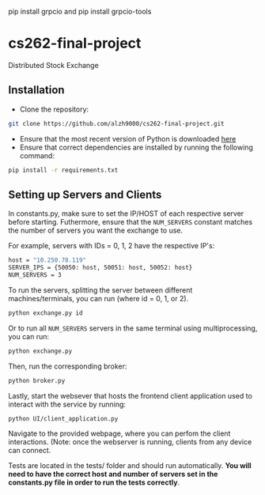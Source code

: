 pip install grpcio
and 
pip install grpcio-tools


# cs262-final-project
Distributed Stock Exchange


## Installation
- Clone the repository:
```bash
git clone https://github.com/alzh9000/cs262-final-project.git
```
- Ensure that the most recent version of Python is downloaded [here](https://www.python.org/downloads/)
- Ensure that correct dependencies are installed by running the following command:
```bash
pip install -r requirements.txt
```


## Setting up Servers and Clients

In constants.py, make sure to set the IP/HOST of each respective server before starting. Futhermore, ensure that the `NUM_SERVERS` constant matches the number of servers you want the exchange to use.

For example, servers with IDs = 0, 1, 2 have the respective IP's:
```bash
host = "10.250.78.119"
SERVER_IPS = {50050: host, 50051: host, 50052: host}
NUM_SERVERS = 3
```

To run the servers, splitting the server between different machines/terminals, you can run (where id = 0, 1, or 2).
```bash
python exchange.py id
```
Or to run all `NUM_SERVERS` servers in the same terminal using multiprocessing, you can run:
```bash
python exchange.py
```

Then, run the corresponding broker:
```bash
python broker.py
```

Lastly, start the websever that hosts the frontend client application used to interact with the service by running:
```bash
python UI/client_application.py
```

Navigate to the provided webpage, where you can perfom the client interactions. (Note: once the webserver is running, clients from any device can connect.

Tests are located in the tests/ folder and should run automatically. **You will need to have the correct host and number of servers set in the constants.py file in order to run the tests correctly**. 
